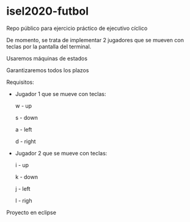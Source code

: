 # isel2020-futbol
Repo público para ejercicio práctico de ejecutivo cíclico
 

De momento, se trata de implementar 2 jugadores que se mueven con teclas por la pantalla del terminal.  

Usaremos máquinas de estados 

Garantizaremos todos los plazos 

 

Requisitos: 

- Jugador 1 que se mueve con teclas: 

    w - up 

    s - down 

    a - left 

    d - right 

- Jugador 2 que se mueve con teclas: 

    i - up 

    k - down 

    j - left 

    l - righ

Proyecto en eclipse
